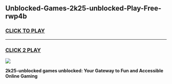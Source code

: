 
## Unblocked-Games-2k25-unblocked-Play-Free-rwp4b
<h3>
<a href="https://premium76.site?title=2k25-unblocked&ref=21A">CLICK TO PLAY</a></h3>
<hr>

<h3>
<a href="https://premium76.site?title=2k25-unblocked&ref=21A">CLICK 2 PLAY</a>
  
</h3>

<a href="https://premium76.site?title=2k25-unblocked&ref=21A"><img src="https://clearcache.store/games.png"></a>


**2k25-unblocked games unblocked: Your Gateway to Fun and Accessible Online Gaming**
